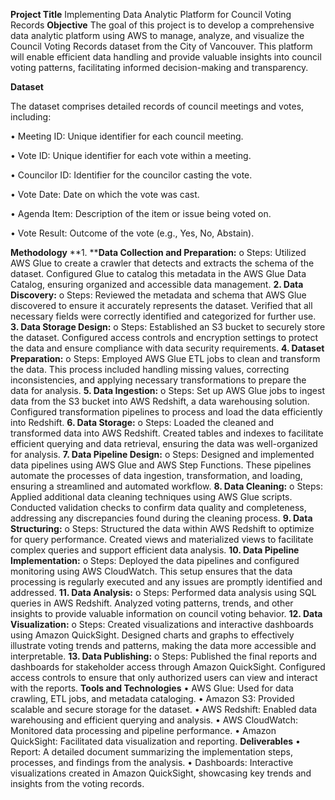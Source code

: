 **Project Title**
Implementing Data Analytic Platform for Council Voting Records
**Objective**
The goal of this project is to develop a comprehensive data analytic platform using AWS to manage, analyze, and visualize the Council Voting Records dataset from the City of Vancouver. This platform will enable efficient data handling and provide valuable insights into council voting patterns, facilitating informed decision-making and transparency.

**Dataset**

The dataset comprises detailed records of council meetings and votes, including:

•	Meeting ID: Unique identifier for each council meeting.

•	Vote ID: Unique identifier for each vote within a meeting.

•	Councilor ID: Identifier for the councilor casting the vote.

•	Vote Date: Date on which the vote was cast.

•	Agenda Item: Description of the item or issue being voted on.

•	Vote Result: Outcome of the vote (e.g., Yes, No, Abstain).

**Methodology**
**1.	****Data Collection and Preparation:**
o	Steps: Utilized AWS Glue to create a crawler that detects and extracts the schema of the dataset. Configured Glue to catalog this metadata in the AWS Glue Data Catalog, ensuring organized and accessible data management.
**2.	Data Discovery:**
o	Steps: Reviewed the metadata and schema that AWS Glue discovered to ensure it accurately represents the dataset. Verified that all necessary fields were correctly identified and categorized for further use.
**3.	Data Storage Design:**
o	Steps: Established an S3 bucket to securely store the dataset. Configured access controls and encryption settings to protect the data and ensure compliance with data security requirements.
**4.	Dataset Preparation:**
o	Steps: Employed AWS Glue ETL jobs to clean and transform the data. This process included handling missing values, correcting inconsistencies, and applying necessary transformations to prepare the data for analysis.
**5.	Data Ingestion:**
o	Steps: Set up AWS Glue jobs to ingest data from the S3 bucket into AWS Redshift, a data warehousing solution. Configured transformation pipelines to process and load the data efficiently into Redshift.
**6.	Data Storage:**
o	Steps: Loaded the cleaned and transformed data into AWS Redshift. Created tables and indexes to facilitate efficient querying and data retrieval, ensuring the data was well-organized for analysis.
**7.	Data Pipeline Design:**
o	Steps: Designed and implemented data pipelines using AWS Glue and AWS Step Functions. These pipelines automate the processes of data ingestion, transformation, and loading, ensuring a streamlined and automated workflow.
**8.	Data Cleaning:**
o	Steps: Applied additional data cleaning techniques using AWS Glue scripts. Conducted validation checks to confirm data quality and completeness, addressing any discrepancies found during the cleaning process.
**9.	Data Structuring:**
o	Steps: Structured the data within AWS Redshift to optimize for query performance. Created views and materialized views to facilitate complex queries and support efficient data analysis.
**10.	Data Pipeline Implementation:**
o	Steps: Deployed the data pipelines and configured monitoring using AWS CloudWatch. This setup ensures that the data processing is regularly executed and any issues are promptly identified and addressed.
**11.	Data Analysis:**
o	Steps: Performed data analysis using SQL queries in AWS Redshift. Analyzed voting patterns, trends, and other insights to provide valuable information on council voting behavior.
**12.	Data Visualization:**
o	Steps: Created visualizations and interactive dashboards using Amazon QuickSight. Designed charts and graphs to effectively illustrate voting trends and patterns, making the data more accessible and interpretable.
**13.	Data Publishing:**
o	Steps: Published the final reports and dashboards for stakeholder access through Amazon QuickSight. Configured access controls to ensure that only authorized users can view and interact with the reports.
**Tools and Technologies**
•	AWS Glue: Used for data crawling, ETL jobs, and metadata cataloging.
•	Amazon S3: Provided scalable and secure storage for the dataset.
•	AWS Redshift: Enabled data warehousing and efficient querying and analysis.
•	AWS CloudWatch: Monitored data processing and pipeline performance.
•	Amazon QuickSight: Facilitated data visualization and reporting.
**Deliverables**
•	Report: A detailed document summarizing the implementation steps, processes, and findings from the analysis.
•	Dashboards: Interactive visualizations created in Amazon QuickSight, showcasing key trends and insights from the voting records.

